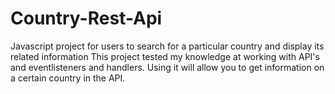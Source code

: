 # Country-Rest-Api
Javascript project for users to search for a particular country and display its related information
This project tested my knowledge at working with API's and eventlisteners and handlers.
Using it will allow you to get information on a certain country in the API.
